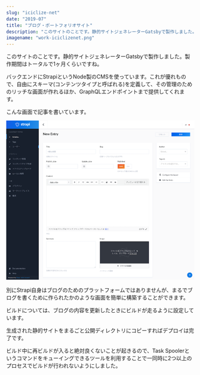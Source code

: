 ```yaml
---
slug: "iciclize-net"
date: "2019-07"
title: "ブログ・ポートフォリオサイト"
description: "このサイトのことです。静的サイトジェネレーターGatsbyで製作しました。"
imagename: "work-iciclizenet.png"
---
```

このサイトのことです。静的サイトジェネレーターGatsbyで製作しました。製作期間はトータルで1ヶ月くらいですね。

バックエンドにStrapiというNode製のCMSを使っています。これが優れもので、自由にスキーマ(コンテンツタイプと呼ばれる)を定義して、その管理のためのリッチな画面が作れるほか、GraphQLエンドポイントまで提供してくれます。

こんな画面で記事を書いています。

![Strapi screen](../../images/work-iciclizenet-strapi.png)

別にStrapi自身はブログのためのプラットフォームではありませんが、まるでブログを書くために作られたかのような画面を簡単に構築することができます。

ビルドについては、ブログの内容を更新したときにビルドが走るように設定しています。

生成された静的サイトをまるごと公開ディレクトリにコピーすればデプロイは完了です。

ビルド中に再ビルドが入ると絶対良くないことが起きるので、Task Spoolerというコマンドをキューイングできるツールを利用することで一同時に2つ以上のプロセスでビルドが行われないようにしました。